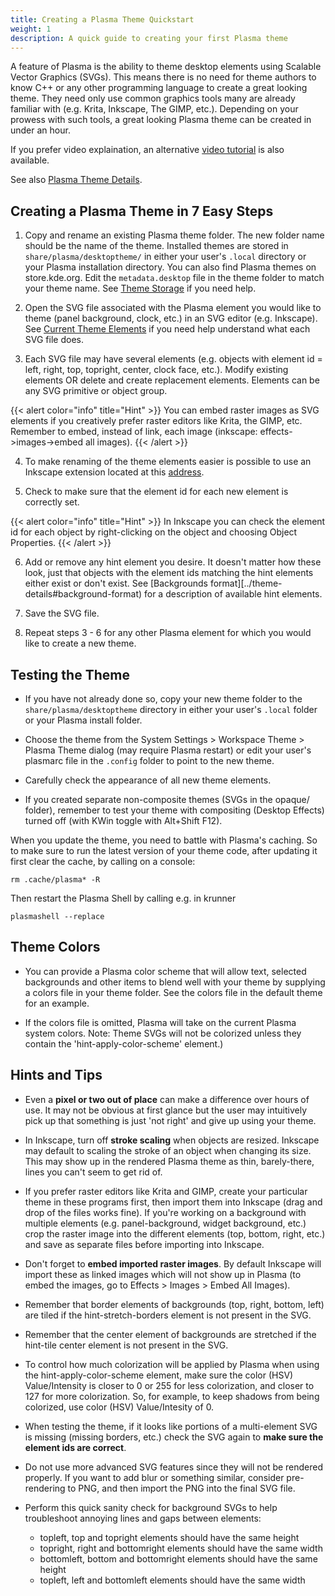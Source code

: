 ```yaml
---
title: Creating a Plasma Theme Quickstart
weight: 1
description: A quick guide to creating your first Plasma theme
---
```


A feature of Plasma is the ability to theme desktop elements using Scalable
Vector Graphics (SVGs). This means there is no need for theme authors to know
C++ or any other programming language to create a great looking theme. They
need only use common graphics tools many are already familiar with (e.g. Krita,
Inkscape, The GIMP, etc.). Depending on your prowess with such tools, a great
looking Plasma theme can be created in under an hour.

If you prefer video explaination, an alternative
[video tutorial](https://www.youtube.com/watch?v=XrNWYt_vciA) is also available.

See also [Plasma Theme Details](../theme-details).

## Creating a Plasma Theme in 7 Easy Steps

1. Copy and rename an existing Plasma theme folder. The new folder name should
be the name of the theme. Installed themes are stored in `share/plasma/desktoptheme/`
in either your user's `.local` directory or your Plasma installation directory.
You can also find Plasma themes on store.kde.org. Edit the `metadata.desktop` file
in the theme folder to match your theme name. See [Theme Storage](../theme-details#theme-storage)
if you need help.

2. Open the SVG file associated with the Plasma element you would like to theme
(panel background, clock, etc.) in an SVG editor (e.g. Inkscape). See
[Current Theme Elements](../theme-details#current-theme-elements) if you need
help understand what each SVG file does.

3. Each SVG file may have several elements (e.g. objects with element id = left,
right, top, topright, center, clock face, etc.). Modify existing elements OR delete
and create replacement elements. Elements can be any SVG primitive or object group.

{{< alert color="info" title="Hint" >}}
You can embed raster images as SVG elements if you creatively prefer raster editors
like Krita, the GIMP, etc. Remember to embed, instead of link, each image (inkscape:
effects->images->embed all images).
{{< /alert >}}

4. To make renaming of the theme elements easier is possible to use an Inkscape
extension located at this
[address](https://websvn.kde.org/trunk/playground/artwork/Oxygen/notmart/inkscapeextensions/).

5. Check to make sure that the element id for each new element is correctly set.

{{< alert color="info" title="Hint" >}}
In Inkscape you can check the element id for each object by right-clicking on the
object and choosing Object Properties.
{{< /alert >}}

6. Add or remove any hint element you desire. It doesn't matter how these look,
just that objects with the element ids matching the hint elements either exist or
don't exist. See [Backgrounds format][../theme-details#background-format) for a
description of available hint elements.

7. Save the SVG file.

8. Repeat steps 3 - 6 for any other Plasma element for which you would like to
create a new theme.

## Testing the Theme

* If you have not already done so, copy your new theme folder to the
`share/plasma/desktoptheme` directory in either your user's `.local` folder or your
Plasma install folder.

* Choose the theme from the System Settings > Workspace Theme > Plasma Theme dialog
(may require Plasma restart) or edit your user's plasmarc file in the `.config`
folder to point to the new theme.

* Carefully check the appearance of all new theme elements.

* If you created separate non-composite themes (SVGs in the opaque/ folder), remember
to test your theme with compositing (Desktop Effects) turned off (with KWin toggle
with <kdb>Alt</kdb>+<kdb>Shift</kdb> <kdb>F12</kdb>).

When you update the theme, you need to battle with Plasma's caching. So to make sure
to run the latest version of your theme code, after updating it first clear the cache,
by calling on a console:

```
rm .cache/plasma* -R
```

Then restart the Plasma Shell by calling e.g. in krunner

```
plasmashell --replace
```

## Theme Colors

* You can provide a Plasma color scheme that will allow text, selected backgrounds and
other items to blend well with your theme by supplying a colors file in your theme folder.
See the colors file in the default theme for an example.

* If the colors file is omitted, Plasma will take on the current Plasma system colors.
Note: Theme SVGs will not be colorized unless they contain the 'hint-apply-color-scheme'
element.)

## Hints and Tips

* Even a **pixel or two out of place** can make a difference over hours of use. It may not
be obvious at first glance but the user may intuitively pick up that something is just
'not right' and give up using your theme.

* In Inkscape, turn off **stroke scaling** when objects are resized. Inkscape may default
to scaling the stroke of an object when changing its size. This may show up in the rendered
Plasma theme as thin, barely-there, lines you can't seem to get rid of.

* If you prefer raster editors like Krita and GIMP, create your particular theme in these
programs first, then import them into Inkscape (drag and drop of the files works fine). If
you're working on a background with multiple elements (e.g. panel-background, widget
background, etc.) crop the raster image into the different elements (top, bottom, right,
etc.) and save as separate files before importing into Inkscape.

* Don't forget to **embed imported raster images**. By default Inkscape will import these
as linked images which will not show up in Plasma (to embed the images, go to Effects >
Images > Embed All Images).

* Remember that border elements of backgrounds (top, right, bottom, left) are tiled if the
hint-stretch-borders element is not present in the SVG.

* Remember that the center element of backgrounds are stretched if the hint-tile center
element is not present in the SVG.

* To control how much colorization will be applied by Plasma when using the
hint-apply-color-scheme element, make sure the color (HSV) Value/Intensity is closer to 0
or 255 for less colorization, and closer to 127 for more colorization. So, for example, to
keep shadows from being colorized, use color (HSV) Value/Intesity of 0.

* When testing the theme, if it looks like portions of a multi-element SVG is missing
(missing borders, etc.) check the SVG again to **make sure the element ids are correct**.

* Do not use more advanced SVG features since they will not be rendered properly. If you
want to add blur or something similar, consider pre-rendering to PNG, and then import the
PNG into the final SVG file.

* Perform this quick sanity check for background SVGs to help troubleshoot annoying lines
and gaps between elements:

  * topleft, top and topright elements should have the same height
  * topright, right and bottomright elements should have the same width
  * bottomleft, bottom and bottomright elements should have the same height
  * topleft, left and bottomleft elements should have the same width

